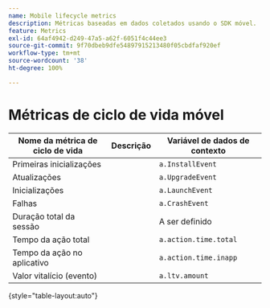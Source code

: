 ```yaml
---
name: Mobile lifecycle metrics
description: Métricas baseadas em dados coletados usando o SDK móvel.
feature: Metrics
exl-id: 64af4942-d249-47a5-a62f-6051f4c44ee3
source-git-commit: 9f70dbeb9dfe54897915213480f05cbdfaf920ef
workflow-type: tm+mt
source-wordcount: '38'
ht-degree: 100%

---
```


# Métricas de ciclo de vida móvel

| Nome da métrica de ciclo de vida | Descrição | Variável de dados de contexto |
| --- | --- | --- |
| Primeiras inicializações | | `a.InstallEvent` |
| Atualizações | | `a.UpgradeEvent` |
| Inicializações | | `a.LaunchEvent` |
| Falhas | | `a.CrashEvent` |
| Duração total da sessão | | A ser definido |
| Tempo da ação total | | `a.action.time.total` |
| Tempo da ação no aplicativo | | `a.action.time.inapp` |
| Valor vitalício (evento) | | `a.ltv.amount` |

{style="table-layout:auto"}
